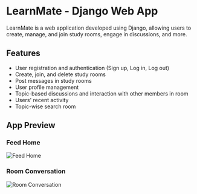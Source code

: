 # LearnMate - Django Web App

LearnMate is a web application developed using Django, allowing users to create, manage, and join study rooms, engage in discussions, and more.

## Features

- User registration and authentication (Sign up, Log in, Log out)
- Create, join, and delete study rooms
- Post messages in study rooms
- User profile management
- Topic-based discussions and interaction with other members in room
- Users' recent activity
- Topic-wise search room

## App Preview

### Feed Home
![Feed Home](D:\Downloads\ss1.png)

### Room Conversation
![Room Conversation](D:\Downloads\ss2.png)
